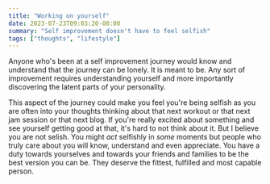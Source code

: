 ```yaml
---
title: "Working on yourself"
date: 2023-07-23T09:03:20-08:00
summary: "Self improvement doesn't have to feel selfish"
tags: ["thoughts", "lifestyle"]
---
```


Anyone who's been at a self improvement journey would know and understand that the journey can be lonely. It is meant to be. Any sort of improvement requires understanding yourself and more importantly discovering the latent parts of your personality. 

This aspect of the journey could make you feel you're being selfish as you are often into your thoughts thinking about that next workout or that next jam session or that next blog. If you're really excited about something and see yourself getting good at that, it's hard to not think about it. But I believe you are not selish. You might *act* selfishly in *some* moments but people who truly care about you will know, understand and even appreciate. You have a duty towards yourselves and towards your friends and families to be the best version you can be. They deserve the fittest, fulfilled and most capable person. 

